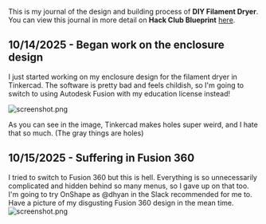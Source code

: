 <!--
  ===================    !!READ THIS NOTICE!!   ====================
  DO NOT edit this file manually. Your changes WILL BE OVERWRITTEN!
  This journal is auto generated and updated by Hack Club Blueprint.
  To edit this file, please edit your journal entries on Blueprint.
  ==================================================================
-->

This is my journal of the design and building process of **DIY Filament Dryer**.  
You can view this journal in more detail on **Hack Club Blueprint** [here](https://blueprint.hackclub.com/projects/512).


## 10/14/2025 - Began work on the enclosure design  

I just started working on my enclosure design for the filament dryer in Tinkercad. The software is pretty bad and feels childish, so I'm going to switch to using Autodesk Fusion with my education license instead!

![screenshot.png](https://blueprint.hackclub.com/user-attachments/blobs/proxy/eyJfcmFpbHMiOnsiZGF0YSI6MjI3NiwicHVyIjoiYmxvYl9pZCJ9fQ==--efb10013792b53c3e677267526b4f43377f9a5c2/taxfraud.png)


As you can see in the image, Tinkercad makes holes super weird, and I hate that so much. (The gray things are holes)  

## 10/15/2025 - Suffering in Fusion 360  

I tried to switch to Fusion 360 but this is hell. Everything is so unnecessarily complicated and hidden behind so many menus, so I gave up on that too. I'm going to try OnShape as @dhyan in the Slack recommended for me to. Have a picture of my disgusting Fusion 360 design in the mean time.![screenshot.png](https://blueprint.hackclub.com/user-attachments/blobs/proxy/eyJfcmFpbHMiOnsiZGF0YSI6MjM5NywicHVyIjoiYmxvYl9pZCJ9fQ==--46951937986e0e314e7f1d962636ca42b046bb18/taxfraud.png)
  


